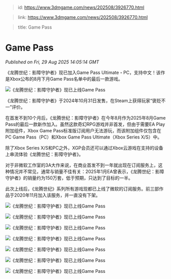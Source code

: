 > id: https://www.3dmgame.com/news/202508/3926770.html

> link: https://www.3dmgame.com/news/202508/3926770.html

> title: Game Pass

# Game Pass
_Published on Fri, 29 Aug 2025 14:05:14 GMT_

《龙腾世纪：影障守护者》现已加入Game Pass Ultimate・PC，支持中文！该作是Xbox公布的8月下月Game Pass名单中的最后一款游戏。

![《龙腾世纪：影障守护者》现已上线Game Pass](https://img.3dmgame.com/uploads/images/news/20250829/1756475996_887890.jpg)

《龙腾世纪：影障守护者》于2024年10月31日发售，在Steam上获得玩家“褒贬不一”评价。

在首发不到10个月后，《龙腾世纪：影障守护者》在今年8月作为2025年8月Game Pass的最后一款新作加入。虽然这款奇幻RPG游戏并非首发，但由于需要EA Play附加组件，Xbox Game Pass标准版订阅用户无法游玩，而该附加组件仅包含在PC Game Pass（PC）和Xbox Game Pass Ultimate（Xbox Series X/S）中。

除了Xbox Series X/S和PC之外，XGP会员还可以通过Xbox云游戏在支持的设备上串流体验《龙腾世纪：影障守护者》。

对于非微软工作室的3A大作来说，在商业首发不到一年就出现在订阅服务上，这种情况并不常见，通常与销量不佳有关：2025年1月EA曾表示，《龙腾世纪：影障守护者》的销量约为150万套，低于预期，只达到了目标的一半。

此次上线后，《龙腾世纪》系列所有游戏现都已上线了微软的订阅服务。前三部作品于2020年11月加入该服务，并一直没有下架。

![《龙腾世纪：影障守护者》现已上线Game Pass](https://img.3dmgame.com/uploads/images/news/20250829/1756476006_769992_jpg_r.jpg)

![《龙腾世纪：影障守护者》现已上线Game Pass](https://img.3dmgame.com/uploads/images/news/20250829/1756476270_405363_jpg_r.jpg)

![《龙腾世纪：影障守护者》现已上线Game Pass](https://img.3dmgame.com/uploads/images/news/20250829/1756476270_106613_jpg_r.jpg)

![《龙腾世纪：影障守护者》现已上线Game Pass](https://img.3dmgame.com/uploads/images/news/20250829/1756476270_656983_jpg_r.jpg)

![《龙腾世纪：影障守护者》现已上线Game Pass](https://img.3dmgame.com/uploads/images/news/20250829/1756476273_895944_jpg_r.jpg)

![《龙腾世纪：影障守护者》现已上线Game Pass](https://img.3dmgame.com/uploads/images/news/20250829/1756476272_839778_jpg_r.jpg)

![《龙腾世纪：影障守护者》现已上线Game Pass](https://img.3dmgame.com/uploads/images/news/20250829/1756476273_353766_jpg_r.jpg)
